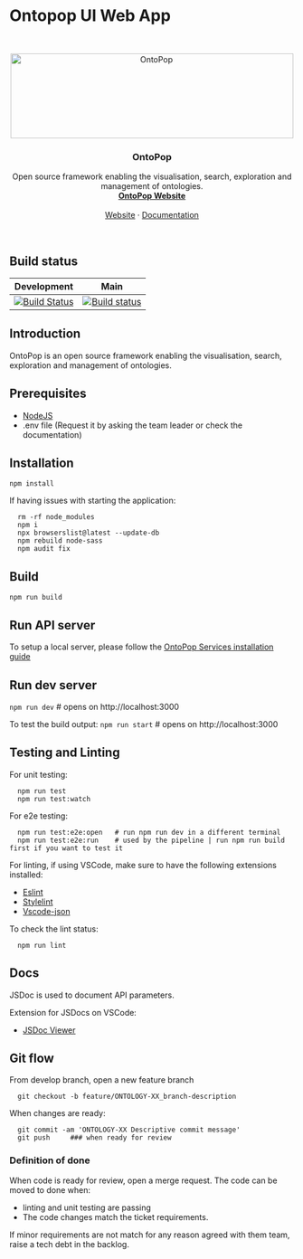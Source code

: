 # Ontopop UI Web App

<br />
<p align="center">
  <a href="https://ontopop.com" target="_blank">
    <img src="static/assets/images/logos/ontopop-logo-small-150x500.png" alt="OntoPop" width="500" height="150">
  </a>
  <h3 align="center">OntoPop</h3>
  <p align="center">
    Open source framework enabling the visualisation, search, exploration and management of ontologies.
    <br/>
    <a href="https://ontopop.com" target="_blank"><strong>OntoPop Website</strong></a>
    <br/>
    <br/>
    <a href="https://ontopop.com" target="_blank"">Website</a>
    ·
    <a href="https://ontopop.com" target="_blank"">Documentation</a>
  </p>
</p>
<br/>

## Build status


| Development  | Main  |
| :----------: | :---: |
| [![Build Status](https://dev.azure.com/hyperlearningai/Ontology%20Framework/_apis/build/status/Ontology%20Visualisation%20Dev?branchName=develop)](https://dev.azure.com/hyperlearningai/Ontology%20Framework/_build/latest?definitionId=4&branchName=develop) | [![Build status](https://dev.azure.com/hyperlearningai/Ontology%20Framework/_apis/build/status/Ontology%20Visualisation%20Production)](https://dev.azure.com/hyperlearningai/Ontology%20Framework/_build/latest?definitionId=5) |



## Introduction

OntoPop is an open source framework enabling the visualisation, search, exploration and management of ontologies.

## Prerequisites

- [NodeJS](https://nodejs.org/en/download/)
- .env file (Request it by asking the team leader or check the documentation)

## Installation

`npm install`

If having issues with starting the application: 

```shell script
  rm -rf node_modules
  npm i
  npx browserslist@latest --update-db
  npm rebuild node-sass
  npm audit fix
```

## Build

`npm run build`

## Run API server

To setup a local server, please follow the [OntoPop Services installation guide](https://github.com/hyperlearningai/ontology-framework/tree/develop/ontology-services)


## Run dev server

`npm run dev` # opens on http://localhost:3000

To test the build output:
 `npm run start` # opens on http://localhost:3000

## Testing and Linting

For unit testing:
```shell script
  npm run test
  npm run test:watch
```

For e2e testing:
```shell script
  npm run test:e2e:open   # run npm run dev in a different terminal
  npm run test:e2e:run    # used by the pipeline | run npm run build first if you want to test it
```

For linting, if using VSCode, make sure to have the following extensions installed:
- [Eslint](https://marketplace.visualstudio.com/items?itemName=dbaeumer.vscode-eslint)
- [Stylelint](https://marketplace.visualstudio.com/items?itemName=stylelint.vscode-stylelint)
- [Vscode-json](https://marketplace.visualstudio.com/items?itemName=andyyaldoo.vscode-json)

To check the lint status:
```shell script
  npm run lint
```

## Docs 
JSDoc is used to document API parameters.

Extension for JSDocs on VSCode:
- [JSDoc Viewer](https://marketplace.visualstudio.com/items?itemName=Shinworks.jsdoc-view)


## Git flow

From develop branch, open a new feature branch

```shell script
  git checkout -b feature/ONTOLOGY-XX_branch-description
```

When changes are ready:
```shell script
  git commit -am 'ONTOLOGY-XX Descriptive commit message'
  git push     ### when ready for review
```

### Definition of done

When code is ready for review, open a merge request.
The code can be moved to done when:
  - linting and unit testing are passing
  - The code changes match the ticket requirements.

If minor requirements are not match for any reason agreed with them team, raise a tech debt in the backlog.

 